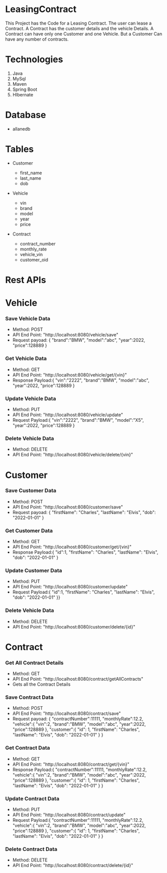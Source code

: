 # LeasingContract
This Project has the Code for a Leasing Contract. The user can lease a Contract. A Contract has the customer details and the vehicle Details. A Contract can have only one Customer and one Vehicle. But a Customer Can have any number of contracts.

# Technologies
1. Java
2. MySql
3. Maven
4. Spring Boot
5. HIbernate

# Database
<ul>
  <li>allanedb</li>
</ul> 

# Tables
<ul>
  <li>Customer</li>
<ul>
  <li>first_name</li>
  <li>last_name</li>
  <li>dob</li>
</ul> 
</ul> 
<ul>
  <li>Vehicle</li>
<ul>
  <li>vin</li>
  <li>brand</li>
  <li>model</li>  
  <li>year</li>
  <li>price</li>
</ul> 
</ul>
<ul>
  <li>Contract</li>
<ul>
  <li>contract_number</li>
  <li>monthly_rate</li>
  <li>vehicle_vin</li>  
  <li>customer_oid</li>
</ul> 
</ul>

# Rest APIs

# Vehicle

<h3> Save Vehicle Data</h3>
<ul>
  <li>Method: POST</li>
  <li>API End Point: "http://localhost:8080/vehicle/save"</li>
  <li>Request payoad: {
	"brand":"BMW",
	"model":"abc",
	"year":2022,
	"price":128889
	}</li>
  </ul>
  
<h3> Get Vehicle Data</h3>
<ul>
  <li>Method: GET</li>
  <li>API End Point: "http://localhost:8080/vehicle/get/{vin}"</li>
  <li>Response Payload:{
	"vin":"2222",
	"brand":"BMW",
	"model":"abc",
	"year":2022,
	"price":128889
	}</li>
  </ul>
  
  <h3>Update Vehicle Data</h3>
<ul>
  <li>Method: PUT</li>
  <li>API End Point: "http://localhost:8080/vehicle/update"</li>
  <li>Request Payload:{
	"vin":"2222",
	"brand":"BMW",
	"model":"X5",
	"year":2022,
	"price":128889
	}</li>
  </ul>
  
  <h3> Delete Vehicle Data</h3>
<ul>
  <li>Method: DELETE</li>
  <li>API End Point: "http://localhost:8080/vehicle/delete/{vin}"</li>
  </ul>


# Customer

<h3> Save Customer Data</h3>
<ul>
  <li>Method: POST</li>
  <li>API End Point: "http://localhost:8080/customer/save"</li>
  <li>Request payoad: {
"firstName": "Charles",
    "lastName": "Elvis",
    "dob": "2022-01-01"
	}</li>
  </ul>
  
<h3> Get Customer Data</h3>
<ul>
  <li>Method: GET</li>
  <li>API End Point: "http://localhost:8080/customer/get/{vin}"</li>
  <li>Response Payload:{
	  "id":1,
"firstName": "Charles",
    "lastName": "Elvis",
    "dob": "2022-01-01"
	}</li>
  </ul>
  
  <h3>Update Customer Data</h3>
<ul>
  <li>Method: PUT</li>
  <li>API End Point: "http://localhost:8080/customer/update"</li>
  <li>Request Payload:{
	  "id":1,
"firstName": "Charles",
    "lastName": "Elvis",
    "dob": "2022-01-01"
	}}</li>
  </ul>
  
  <h3> Delete Vehicle Data</h3>
<ul>
  <li>Method: DELETE</li>
  <li>API End Point: "http://localhost:8080/customer/delete/{id}"</li>
  </ul>
  
# Contract

  <h3> Get All Contract Details</h3>
<ul>
  <li>Method: GET</li>
  <li>API End Point: "http://localhost:8080/contract/getAllContracts"</li>
<li> Gets all the Contract Details</li>
  </ul>

<h3> Save Contract Data</h3>
<ul>
  <li>Method: POST</li>
  <li>API End Point: "http://localhost:8080/contract/save"</li>
  <li>Request payoad: {
	"contractNumber":11111,
	"monthlyRate":12.2,
	"vehicle":{
	"vin":2,
	"brand":"BMW",
	"model":"abc",
	"year":2022,
	"price":128889
	},
	"customer":{
    "id": 1,
    "firstName": "Charles",
    "lastName": "Elvis",
    "dob": "2022-01-01"
}
}</li>
  </ul>
  
<h3> Get Contract Data</h3>
<ul>
  <li>Method: GET</li>
  <li>API End Point: "http://localhost:8080/contract/get/{vin}"</li>
  <li>Response Payload:{
	"contractNumber":11111,
	"monthlyRate":12.2,
	"vehicle":{
	"vin":2,
	"brand":"BMW",
	"model":"abc",
	"year":2022,
	"price":128889
	},
	"customer":{
    "id": 1,
    "firstName": "Charles",
    "lastName": "Elvis",
    "dob": "2022-01-01"
}
}</li>
  </ul>
  
  <h3>Update Contract Data</h3>
<ul>
  <li>Method: PUT</li>
  <li>API End Point: "http://localhost:8080/contract/update"</li>
  <li>Request Payload:{
	"contractNumber":11111,
	"monthlyRate":12.2,
	"vehicle":{
	"vin":2,
	"brand":"BMW",
	"model":"abc",
	"year":2022,
	"price":128889
	},
	"customer":{
    "id": 1,
    "firstName": "Charles",
    "lastName": "Elvis",
    "dob": "2022-01-01"
}
}</li>
  </ul>
  
  <h3> Delete Contract Data</h3>
<ul>
  <li>Method: DELETE</li>
  <li>API End Point: "http://localhost:8080/contract/delete/{id}"</li>
  </ul>
